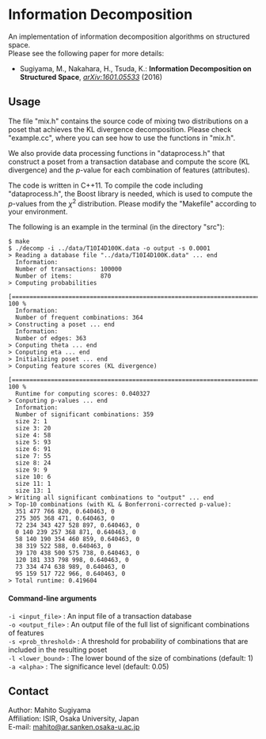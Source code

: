 # Information Decomposition
An implementation of information decomposition algorithms on structured space.  
Please see the following paper for more details:
* Sugiyama, M., Nakahara, H., Tsuda, K.: **Information Decomposition on Structured Space**, *[arXiv:1601.05533](http://arxiv.org/abs/1601.05533)* (2016)

## Usage
The file "mix.h" contains the source code of mixing two distributions on a poset that achieves the KL divergence decomposition.
Please check "example.cc", where you can see how to use the functions in "mix.h".

We also provide data processing functions in "dataprocess.h" that construct a poset from a transaction database and compute the score (KL divergence) and the *p*-value for each combination of features (attributes).

The code is written in C++11.
To compile the code including "dataprocess.h", the Boost library is needed, which is used to compute the *p*-values from the *&chi;*<sup>2</sup> distribution.
Please modify the "Makefile" according to your environment.

The following is an example in the terminal (in the directory "src"):
```
$ make
$ ./decomp -i ../data/T10I4D100K.data -o output -s 0.0001
> Reading a database file "../data/T10I4D100K.data" ... end
  Information:
  Number of transactions: 100000
  Number of items:        870
> Computing probabilities
  [====================================================================================================] 100 %
  Information:
  Number of frequent combinations: 364
> Constructing a poset ... end
  Information:
  Number of edges: 363
> Conputing theta ... end
> Conputing eta ... end
> Initializing poset ... end
> Conputing feature scores (KL divergence)
  [===================================================================================================>] 100 %
  Runtime for computing scores: 0.040327
> Conputing p-values ... end
  Information:
  Number of significant combinations: 359
  size 2: 1
  size 3: 20
  size 4: 58
  size 5: 93
  size 6: 91
  size 7: 55
  size 8: 24
  size 9: 9
  size 10: 6
  size 11: 1
  size 13: 1
> Writing all significant combinations to "output" ... end
> Top-10 combinations (with KL & Bonferroni-corrected p-value):
  351 477 766 820, 0.640463, 0
  275 305 368 471, 0.640463, 0
  72 234 343 427 528 897, 0.640463, 0
  0 140 239 257 368 871, 0.640463, 0
  58 140 190 354 460 859, 0.640463, 0
  38 319 522 588, 0.640463, 0
  39 170 438 500 575 738, 0.640463, 0
  120 181 333 798 998, 0.640463, 0
  73 334 474 638 989, 0.640463, 0
  95 159 517 722 966, 0.640463, 0
> Total runtime: 0.419604
```

#### Command-line arguments

  `-i <input_file>` : An input file of a transaction database  
  `-o <output_file>` : An output file of the full list of significant combinations of features  
  `-s <prob_threshold>` : A threshold for probability of combinations that are included in the resulting poset    
  `-l <lower_bound>` : The lower bound of the size of combinations (default: 1)  
  `-a <alpha>` : The significance level (default: 0.05)  

## Contact
Author: Mahito Sugiyama  
Affiliation: ISIR, Osaka University, Japan  
E-mail: mahito@ar.sanken.osaka-u.ac.jp

